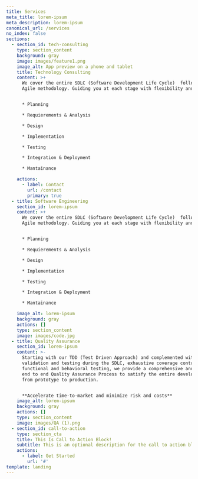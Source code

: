 ```yaml
---
title: Services
meta_title: lorem-ipsum
meta_description: lorem-ipsum
canonical_url: /services
no_index: false
sections:
  - section_id: tech-consulting
    type: section_content
    background: gray
    image: images/feature1.png
    image_alt: App preview on a phone and tablet
    title: Technology Consulting
    content: >+
      We cover the entire SDLC (Software Development Life Cycle)  following an
      Agile methodology. Guiding you at each stage with flexibility and ease.


      * Planning

      * Requierements & Analysis

      * Design

      * Implementation

      * Testing

      * Integration & Deployment

      * Mantainance

    actions:
      - label: Contact
        url: /contact
        primary: true
  - title: Software Engineering
    section_id: lorem-ipsum
    content: >+
      We cover the entire SDLC (Software Development Life Cycle)  following an
      Agile methodology. Guiding you at each stage with flexibility and ease.


      * Planning

      * Requierements & Analysis

      * Design

      * Implementation

      * Testing

      * Integration & Deployment

      * Mantainance

    image_alt: lorem-ipsum
    background: gray
    actions: []
    type: section_content
    image: images/code.jpg
  - title: Quality Assurance
    section_id: lorem-ipsum
    content: >-
      Starting with our TDD (Test Driven Approach) and complemented with
      validation and testing during the SDLC, exhaustive coverage control and
      functional and behavioral testing, we provide a comprehensive and complete
      end to end Quality Assurance Process to satisfy the entire development,
      from prototype to production.


      **Accelerate time-to-market and minimize risk and costs**
    image_alt: lorem-ipsum
    background: gray
    actions: []
    type: section_content
    image: images/QA (1).png
  - section_id: call-to-action
    type: section_cta
    title: This Is Call to Action Block!
    subtitle: This is an optional description for the call to action block.
    actions:
      - label: Get Started
        url: '#'
template: landing
---
```

